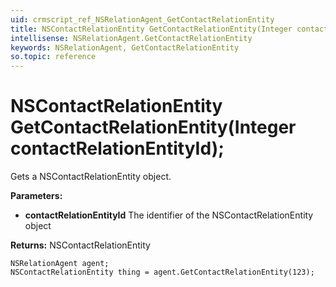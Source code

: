 ```yaml
---
uid: crmscript_ref_NSRelationAgent_GetContactRelationEntity
title: NSContactRelationEntity GetContactRelationEntity(Integer contactRelationEntityId);
intellisense: NSRelationAgent.GetContactRelationEntity
keywords: NSRelationAgent, GetContactRelationEntity
so.topic: reference
---
```


# NSContactRelationEntity GetContactRelationEntity(Integer contactRelationEntityId);

Gets a NSContactRelationEntity object.

**Parameters:**
 - **contactRelationEntityId** The identifier of the NSContactRelationEntity object

**Returns:** NSContactRelationEntity

```crmscript
NSRelationAgent agent;
NSContactRelationEntity thing = agent.GetContactRelationEntity(123);
```


